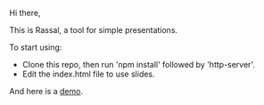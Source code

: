 Hi there,

This is Rassal, a tool for simple presentations.

To start using:

* Clone this repo, then run 'npm install' followed by 'http-server'.
* Edit the index.html file to use slides.

And here is a [demo](http://jdichev.github.io/rassal "Rassal demo").